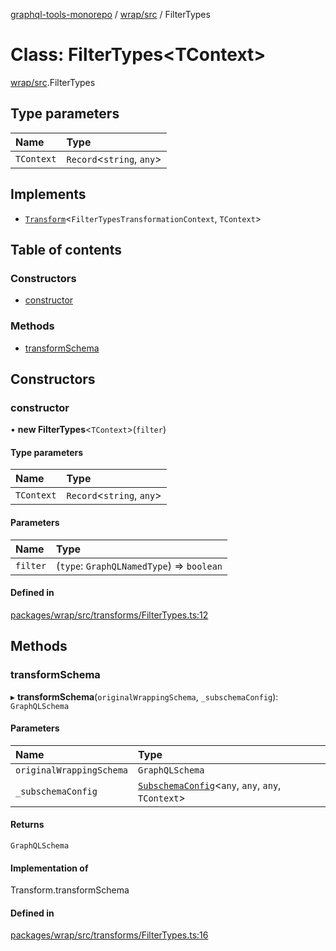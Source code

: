 [graphql-tools-monorepo](../README) / [wrap/src](../modules/wrap_src) / FilterTypes

# Class: FilterTypes<TContext\>

[wrap/src](../modules/wrap_src).FilterTypes

## Type parameters

| Name       | Type                       |
| :--------- | :------------------------- |
| `TContext` | `Record`\<`string`, `any`> |

## Implements

- [`Transform`](/docs/api/interfaces/delegate_src.Transform)\<`FilterTypesTransformationContext`,
  `TContext`>

## Table of contents

### Constructors

- [constructor](wrap_src.FilterTypes#constructor)

### Methods

- [transformSchema](wrap_src.FilterTypes#transformschema)

## Constructors

### constructor

• **new FilterTypes**<`TContext`\>(`filter`)

#### Type parameters

| Name       | Type                       |
| :--------- | :------------------------- |
| `TContext` | `Record`\<`string`, `any`> |

#### Parameters

| Name     | Type                                      |
| :------- | :---------------------------------------- |
| `filter` | (`type`: `GraphQLNamedType`) => `boolean` |

#### Defined in

[packages/wrap/src/transforms/FilterTypes.ts:12](https://github.com/ardatan/graphql-tools/blob/master/packages/wrap/src/transforms/FilterTypes.ts#L12)

## Methods

### transformSchema

▸ **transformSchema**(`originalWrappingSchema`, `_subschemaConfig`): `GraphQLSchema`

#### Parameters

| Name                     | Type                                                                                                     |
| :----------------------- | :------------------------------------------------------------------------------------------------------- |
| `originalWrappingSchema` | `GraphQLSchema`                                                                                          |
| `_subschemaConfig`       | [`SubschemaConfig`](/docs/api/interfaces/delegate_src.SubschemaConfig)\<`any`, `any`, `any`, `TContext`> |

#### Returns

`GraphQLSchema`

#### Implementation of

Transform.transformSchema

#### Defined in

[packages/wrap/src/transforms/FilterTypes.ts:16](https://github.com/ardatan/graphql-tools/blob/master/packages/wrap/src/transforms/FilterTypes.ts#L16)
